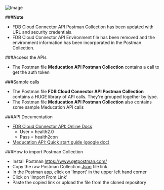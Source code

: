 ![Image](http://www.fdbhealth.com/~/media/images/logos/fdb_logo.ashx)

###**Note**
* FDB Cloud Connector API Postman Collection has been updated with URL and security credentials. 
* FDB Cloud Connector API Environment file has been removed and the environment information has been incorporated in the Postman Collection.

###Access the APIs
* The Postman file **Meducation API Postman Collection** contains a call to get the auth token

###Sample calls
* The Postman file **FDB Cloud Connector API Postman Collection** contains a HUGE library of API calls. They're grouped together by type.
* The Postman file **Meducation API Postman Collection** also contains some sample Meducation API calls

###API Documentation
* [FDB Cloud Connector API: Online Docs](http://docs.fdbhealth.com/display/CCDOCUS/FDB+Cloud+Connector+Reference+Home)
  * User = health2.0 
  * Pass = health2con
* [Meducation API: Quick start guide (google doc)](https://docs.google.com/document/d/11Dya3lBNPNONhHWo5N8v2WiznPrWDPbsZk8fg5Z1Vr8/edit?usp=sharing)

###How to import Postman Collection
* Install Postman https://www.getpostman.com/
* Copy the raw Postman Collection [Json](https://raw.githubusercontent.com/FirstDatabank/Health-2-0/master/FDB%20Cloud%20Connector%20API.postman_collection.json) file link
* In the Postman app, click on 'Import' in the upper left hand corner
* Click on 'Import From Link'
* Paste the copied link or upload the file from the cloned repository

